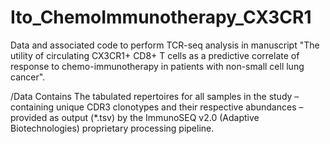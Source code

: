 # Ito_ChemoImmunotherapy_CX3CR1

Data and associated code to perform TCR-seq analysis in manuscript "The utility of circulating CX3CR1+ CD8+ T cells as a predictive correlate of response to chemo-immunotherapy in patients with non-small cell lung cancer".

/Data Contains The tabulated repertoires for all samples in the study – containing unique CDR3 clonotypes and their respective abundances – provided as output (*.tsv) by the ImmunoSEQ v2.0 (Adaptive Biotechnologies) proprietary processing pipeline.
